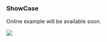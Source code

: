 ### ShowCase

Online example will be available soon.

<img src="/assets/images/plugins/lollipop-plot-r.png">

